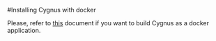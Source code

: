 #Installing Cygnus with docker

Please, refer to [this](https://github.com/telefonicaid/fiware-cygnus/blob/master/docker/README.md) document if you want to build Cygnus as a docker application.

